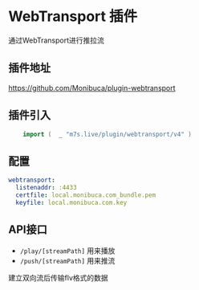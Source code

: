 # WebTransport 插件

通过WebTransport进行推拉流

## 插件地址

https://github.com/Monibuca/plugin-webtransport

## 插件引入
```go
    import (  _ "m7s.live/plugin/webtransport/v4" )
```

## 配置

```yaml
webtransport:
  listenaddr: :4433
  certfile: local.monibuca.com_bundle.pem
  keyfile: local.monibuca.com.key
```

## API接口

- `/play/[streamPath]` 用来播放
- `/push/[streamPath]` 用来推流

建立双向流后传输flv格式的数据